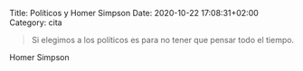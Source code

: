 Title: Políticos y Homer Simpson
Date: 2020-10-22 17:08:31+02:00
Category: cita

> Si elegimos a los políticos es para no tener que pensar todo el tiempo.

Homer Simpson

